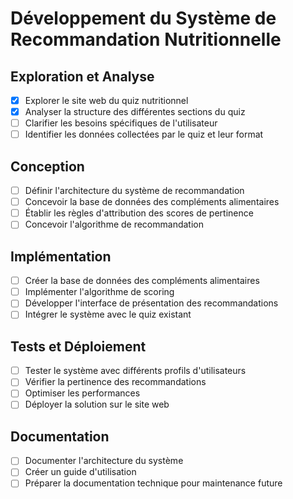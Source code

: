 # Développement du Système de Recommandation Nutritionnelle

## Exploration et Analyse
- [x] Explorer le site web du quiz nutritionnel
- [x] Analyser la structure des différentes sections du quiz
- [ ] Clarifier les besoins spécifiques de l'utilisateur
- [ ] Identifier les données collectées par le quiz et leur format

## Conception
- [ ] Définir l'architecture du système de recommandation
- [ ] Concevoir la base de données des compléments alimentaires
- [ ] Établir les règles d'attribution des scores de pertinence
- [ ] Concevoir l'algorithme de recommandation

## Implémentation
- [ ] Créer la base de données des compléments alimentaires
- [ ] Implémenter l'algorithme de scoring
- [ ] Développer l'interface de présentation des recommandations
- [ ] Intégrer le système avec le quiz existant

## Tests et Déploiement
- [ ] Tester le système avec différents profils d'utilisateurs
- [ ] Vérifier la pertinence des recommandations
- [ ] Optimiser les performances
- [ ] Déployer la solution sur le site web

## Documentation
- [ ] Documenter l'architecture du système
- [ ] Créer un guide d'utilisation
- [ ] Préparer la documentation technique pour maintenance future
